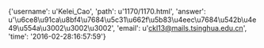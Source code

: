 {'username': u'Kelei_Cao', 'path': u'1170/1170.html', 'answer': u'\u6ce8\u91ca\u8bf4\u7684\u5c31\u662f\u5b83\u4eec\u7684\u542b\u4e49\u554a\u3002\u3002\u3002', 'email': u'ckl13@mails.tsinghua.edu.cn', 'time': '2016-02-28:16:57:59'}